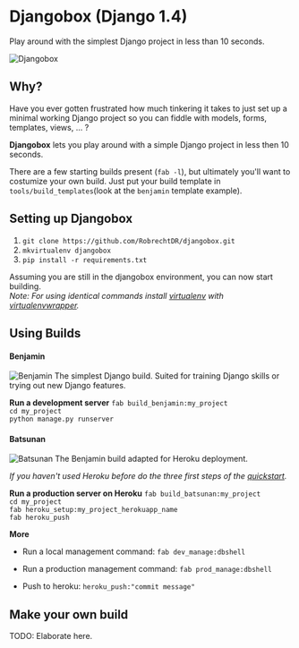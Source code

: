 Djangobox (Django 1.4)
======================
Play around with the simplest Django project in less than 10 seconds.

![Djangobox](https://raw.github.com/RobrechtDR/djangobox/master/.misc/djangobox_logo.png)

Why?
----
Have you ever gotten frustrated how much tinkering it takes to just set up a minimal working Django project so you can fiddle with models, forms, templates, views, ... ?

**Djangobox** lets you play around with a simple Django project in less then 10 seconds.

There are a few starting builds present (`fab -l`), but ultimately you'll want to costumize your own build. Just put your build template in `tools/build_templates`(look at the `benjamin` template example). 

Setting up Djangobox
------------------------
1. `git clone https://github.com/RobrechtDR/djangobox.git`
2. `mkvirtualenv djangobox`
3. `pip install -r requirements.txt`

Assuming you are still in the djangobox environment, you can now start building.  
*Note: For using identical commands install [virtualenv](http://www.virtualenv.org/) with [virtualenvwrapper](http://virtualenvwrapper.readthedocs.org/).*

Using Builds
------------
#### Benjamin

![Benjamin](https://raw.github.com/RobrechtDR/djangobox/master/.misc/benjamin.png)
The simplest Django build. Suited for training Django skills or trying out new Django features.

**Run a development server**
`fab build_benjamin:my_project`  
`cd my_project`  
`python manage.py runserver`  

#### Batsunan

![Batsunan](https://raw.github.com/RobrechtDR/djangobox/master/.misc/batsunan.png)
The Benjamin build adapted for Heroku deployment.

*If you haven't used Heroku before do the three first steps of the [quickstart](https://devcenter.heroku.com/articles/quickstart).*

**Run a production server on Heroku**
`fab build_batsunan:my_project`  
`cd my_project`   
`fab heroku_setup:my_project_herokuapp_name`  
`fab heroku_push`

**More**  
* Run a local management command: `fab dev_manage:dbshell`

* Run a production management command: `fab prod_manage:dbshell`

* Push to heroku: `heroku_push:"commit message"`

Make your own build
-------------------
TODO: Elaborate here.

